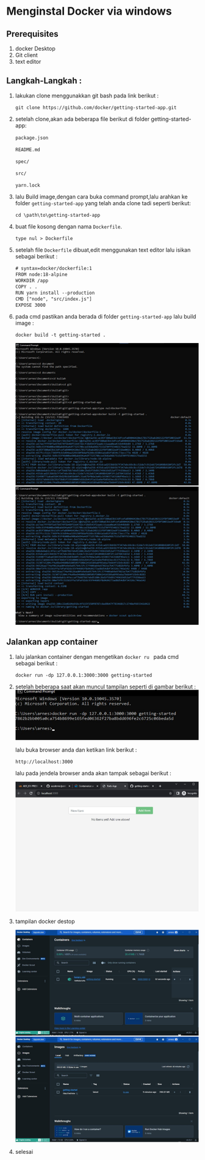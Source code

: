 # Menginstal Docker via windows

## Prerequisites
1. docker Desktop
2. Git client
3. text editor


## Langkah-Langkah :

1. lakukan clone menggunakkan git bash pada link berikut :
   ```
   git clone https://github.com/docker/getting-started-app.git
   ```
2. setelah clone,akan ada beberapa file berikut di folder getting-started-app:

   `package.json`

   `README.md`

   `spec/`

   `src/`

   `yarn.lock`

3. lalu Build image,dengan cara buka command prompt,lalu arahkan ke folder `getting-started-app` yang telah anda clone tadi seperti berikut:
   ```
   cd \path\to\getting-started-app
   ```
4. buat file kosong dengan nama `Dockerfile`.
   ```
   type nul > Dockerfile
   ```
5. setelah file `Dockerfile` dibuat,edit menggunakan text editor lalu isikan sebagai berikut :
   ```
   # syntax=docker/dockerfile:1
   FROM node:18-alpine
   WORKDIR /app
   COPY . .
   RUN yarn install --production
   CMD ["node", "src/index.js"]
   EXPOSE 3000
   ```
6. pada cmd pastikan anda berada di folder `getting-started-app` lalu build image :
   ```
   docker build -t getting-started .
   ```
   ![build docker](./01-docker-gett-start1.jpg)
   ![build docker](./02-docker-gett-start2.jpg)
## Jalankan app container

1. lalu jalankan container dengan mengetikan `docker ru ` pada cmd sebagai berikut :
   ```
   docker run -dp 127.0.0.1:3000:3000 getting-started
   ```
2. setelah beberapa saat akan muncul tampilan seperti di gambar berikut :
   ![run docker](./06-docker-run-dp.jpg)


    lalu buka browser anda dan ketikan link berikut :
    ```
    http://localhost:3000
    ```

    lalu pada jendela browser anda akan tampak sebagai berikut :

    ![localhost](./05-docker-localhost-3000.jpg)
    
3. tampilan docker destop
   
   ![taruh gambar disini](./03-docker-container-gui.jpg)
   ![taruh gambar disini](./04-docker-images-gui.jpg)

4. selesai
